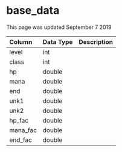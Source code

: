 # base\_data

This page was updated September 7 2019

| Column | Data Type | Description |
| :--- | :--- | :--- |
| level | int |  |
| class | int |  |
| hp | double |  |
| mana | double |  |
| end | double |  |
| unk1 | double |  |
| unk2 | double |  |
| hp\_fac | double |  |
| mana\_fac | double |  |
| end\_fac | double |  |

